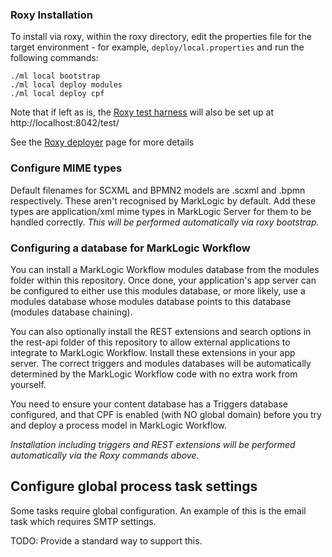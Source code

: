 ### Roxy Installation

To install via roxy, within the roxy directory, edit the properties file for the target environment - for example, ``deploy/local.properties`` and run the following commands:

    ./ml local bootstrap
    ./ml local deploy modules
    ./ml local deploy cpf

Note that if left as is, the [Roxy test harness](https://github.com/marklogic-community/roxy/wiki/Unit-Testing) will also be set up at http://localhost:8042/test/

See the [Roxy deployer](https://github.com/marklogic-community/roxy/wiki/Deployer) page for more details

### Configure MIME types

Default filenames for SCXML and BPMN2 models are .scxml and .bpmn respectively. These aren't recognised by MarkLogic
by default. Add these types are application/xml mime types in MarkLogic Server for them to be handled correctly.  *This will be performed automatically via roxy bootstrap.*

### Configuring a database for MarkLogic Workflow

You can install a MarkLogic Workflow modules database from the modules folder within this repository. Once done,
your application's app server can be configured to either use this modules database, or more likely, use a modules
database whose modules database points to this database (modules database chaining).

You can also optionally install the REST extensions and search options in the rest-api folder of this repository
to allow external applications to integrate to MarkLogic Workflow. Install these extensions in your app server. The
correct triggers and modules databases will be automatically determined by the MarkLogic Workflow code
with no extra work from yourself.

You need to ensure your content database has a Triggers database configured, and that CPF is enabled
(with NO global domain) before you try and deploy a process model in MarkLogic Workflow.

*Installation including triggers and REST extensions will be performed automatically via the Roxy commands above.*

## Configure global process task settings

Some tasks require global configuration. An example of this is the email task which requires SMTP settings.

TODO: Provide a standard way to support this.
